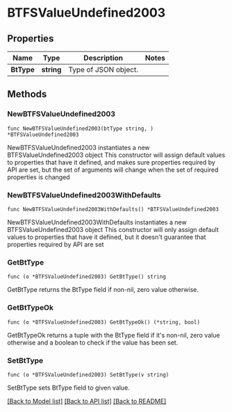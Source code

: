 # BTFSValueUndefined2003

## Properties

Name | Type | Description | Notes
------------ | ------------- | ------------- | -------------
**BtType** | **string** | Type of JSON object. | 

## Methods

### NewBTFSValueUndefined2003

`func NewBTFSValueUndefined2003(btType string, ) *BTFSValueUndefined2003`

NewBTFSValueUndefined2003 instantiates a new BTFSValueUndefined2003 object
This constructor will assign default values to properties that have it defined,
and makes sure properties required by API are set, but the set of arguments
will change when the set of required properties is changed

### NewBTFSValueUndefined2003WithDefaults

`func NewBTFSValueUndefined2003WithDefaults() *BTFSValueUndefined2003`

NewBTFSValueUndefined2003WithDefaults instantiates a new BTFSValueUndefined2003 object
This constructor will only assign default values to properties that have it defined,
but it doesn't guarantee that properties required by API are set

### GetBtType

`func (o *BTFSValueUndefined2003) GetBtType() string`

GetBtType returns the BtType field if non-nil, zero value otherwise.

### GetBtTypeOk

`func (o *BTFSValueUndefined2003) GetBtTypeOk() (*string, bool)`

GetBtTypeOk returns a tuple with the BtType field if it's non-nil, zero value otherwise
and a boolean to check if the value has been set.

### SetBtType

`func (o *BTFSValueUndefined2003) SetBtType(v string)`

SetBtType sets BtType field to given value.



[[Back to Model list]](../README.md#documentation-for-models) [[Back to API list]](../README.md#documentation-for-api-endpoints) [[Back to README]](../README.md)


